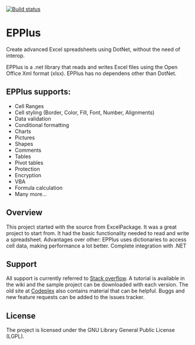 [![Build status](https://ci.appveyor.com/api/projects/status/5mmhlpvhtlrhefub/branch/master?svg=true)](https://ci.appveyor.com/project/swmal/epplus/branch/master)
# EPPlus
Create advanced Excel spreadsheets using DotNet, without the need of interop.

EPPlus is a .net library that reads and writes Excel files using the Open Office Xml format (xlsx). 
EPPlus has no dependens other than DotNet.
 
## EPPlus supports:
* Cell Ranges 
* Cell styling (Border, Color, Fill, Font, Number, Alignments) 
* Data validation 
* Conditional formatting 
* Charts 
* Pictures 
* Shapes 
* Comments 
* Tables 
* Pivot tables 
* Protection 
* Encryption 
* VBA 
* Formula calculation 
* Many more... 

## Overview
This project started with the source from ExcelPackage. It was a great project to start from.
It had the basic functionality needed to read and write a spreadsheet.
Advantages over other:
EPPlus uses dictionaries to access cell data, making performance a lot better.
Complete integration with .NET 

## Support
All support is currently referred to [Stack overflow](https://stackoverflow.com/questions/tagged/epplus). 
A tutorial is available in the wiki and the sample project can be downloaded with each version. 
The old site at [Codeplex](http://epplus.codeplex.com) also contains material that can be helpful.
Buggs and new feature requests can be added to the issues tracker. 

## License
The project is licensed under the GNU Library General Public License (LGPL). 
